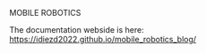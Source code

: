 
MOBILE ROBOTICS



The documentation webside is here: https://idiezd2022.github.io/mobile_robotics_blog/
